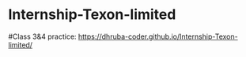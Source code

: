 # Internship-Texon-limited
#Class 3&4 practice: https://dhruba-coder.github.io/Internship-Texon-limited/
